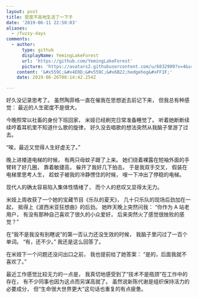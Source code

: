 ```yaml
---
layout: post
title: 密度不高地生活了一下子
date: '2019-06-11 22:50:03'
aliases:
  - /fuzzy-days
comments:
  - author:
      type: github
      displayName: YemingLakeForest
      url: 'https://github.com/YemingLakeForest'
      picture: 'https://avatars2.githubusercontent.com/u/6832909?v=4&s=73'
    content: '&#x559C;&#x4E0D;&#x559C;&#x6B22;hedgehog&#xFF1F;'
    date: 2019-06-26T08:14:42.254Z

---
```


好久没记录思考了。
虽然陶菲格一直在催我在思想逝去前记下来，
但我总有种感觉：
最近的人生密度不是很大。

<!--more-->

今晚照常以社畜的身份下班回家，
米娅已经刷完日常准备睡觉了。
听着她断断续续哼着耳机里不知道什么歌的旋律，
好久没去唱歌的想法突然从我脑子里游了过去。

“唉，最近又觉得人生好虚无了。”

晚上进楼道电梯的时候，
有两只母蚊子跟了上来。
她们绕着裸露在短袖外面的手臂转了好几圈，
靠着敏捷高，
躲开了我好几下拍击。
于是我双手交叉，
假装在电梯里思考人生，
趁蚊子被我的冷静愣住的时候，
嗖一下冲出了停稳的电梯。

现代人的确太容易陷入集体性情绪了，
而个人的悲叹又显得太无力。

米娅上周收获了一个她的宝藏节目《乐队的夏天》，
几十只乐队的现场后劲加在一起，
抵得上《波西米亚狂想曲》的后劲。
她昨天晚上突然问我：
“你作为 A 站老用户，
有没有那种自己喜欢了很久的小众爱好，
后来突然火了感觉很挫败的感觉？”

在“我不是我没有别瞎说”的第一否认力还没生效的时候，
我脑子里闪过了一百个单词。
“有，还不少。”
我还是这么回答了。

在米娅下一个问题还没问出口之前，
我也提前给了她答案：
“是的，后面我就不喜欢了。”

最近工作感觉比较无力的一点是，
我真切地感受到了“技术不是瓶颈”在工作中的存在，
有不少同事也因为这点而另谋高就了。
虽然说新陈代谢是组织保持活力的必要成分，
但“生命很大世界更大”这句话也重复的有点疲惫。
